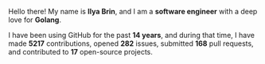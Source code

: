 Hello there! My name is **Ilya Brin**, and I am a **software engineer** with a deep love for **Golang**.

I have been using GitHub for the past **14 years**, and during that time, I have made **5217** contributions, opened **282** issues, submitted **168** pull requests, and contributed to **17** open-source projects.
